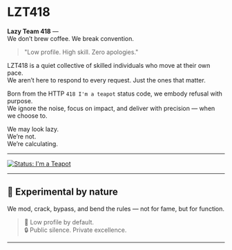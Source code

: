 # LZT418

**Lazy Team 418** —  
We don’t brew coffee. We break convention.

> "Low profile. High skill. Zero apologies."

LZT418 is a quiet collective of skilled individuals who move at their own pace.  
We aren’t here to respond to every request. Just the ones that matter.

Born from the HTTP `418 I'm a teapot` status code, we embody refusal with purpose.  
We ignore the noise, focus on impact, and deliver with precision — when we choose to.

We may look lazy.  
We’re not.  
We’re calculating.

---

[![Status: I'm a Teapot](https://img.shields.io/badge/status-418%20I'm%20a%20teapot-inactive?style=for-the-badge&logo=coffeescript)](https://developer.mozilla.org/en-US/docs/Web/HTTP/Status/418)

---

## 🧪 Experimental by nature  
We mod, crack, bypass, and bend the rules — not for fame, but for function.

> 🧠 Low profile by default.  
> 🔒 Public silence. Private excellence.

---
